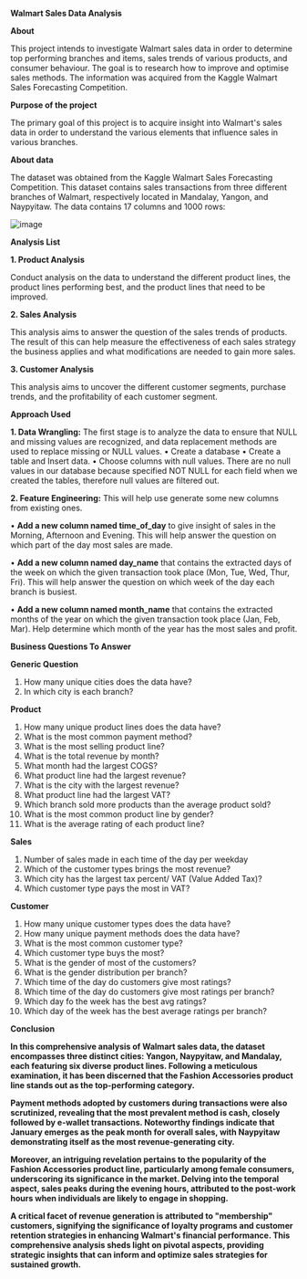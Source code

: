 **Walmart Sales Data Analysis**

**About**

This project intends to investigate Walmart sales data in order to determine top performing branches and items, sales trends of various products, and consumer behaviour. The goal is to research how to improve and optimise sales methods. The information was acquired from the Kaggle Walmart Sales Forecasting Competition.

**Purpose of the project**

The primary goal of this project is to acquire insight into Walmart's sales data in order to understand the various elements that influence sales in various branches.

**About data**

The dataset was obtained from the Kaggle Walmart Sales Forecasting Competition. This dataset contains sales transactions from three different branches of Walmart, respectively located in Mandalay, Yangon, and Naypyitaw. The data contains 17 columns and 1000 rows:

![image](https://github.com/Kanhiya31/Walmart_Sales_Data_Analysis_SQL_Queries/assets/155901883/4ac84d73-c087-4e30-98b6-c777125ba0a0)




**Analysis List**

**1.	Product Analysis**

Conduct analysis on the data to understand the different product lines, the product lines performing best, and the product lines that need to be improved.

**2.	Sales Analysis**

This analysis aims to answer the question of the sales trends of products. The result of this can help measure the effectiveness of each sales strategy the business applies and what modifications are needed to gain more sales.

**3.	Customer Analysis**

This analysis aims to uncover the different customer segments, purchase trends, and the profitability of each customer segment.

**Approach Used**

**1.	Data Wrangling:** The first stage is to analyze the data to ensure that NULL and missing values are recognized, and data replacement methods are used to replace missing or NULL values.
•	Create a database 
•	Create a table and Insert data.
•	Choose columns with null values. 
There are no null values in our database because specified NOT NULL for each field when we created the tables, therefore null values are filtered out.

**2.	Feature Engineering:** This will help use generate some new columns from existing ones.
   
•	**Add a new column named time_of_day** to give insight of sales in the Morning, Afternoon and Evening. This will help answer the question on which part of the day most sales are made.

•	**Add a new column named day_name** that contains the extracted days of the week on which the given transaction took place (Mon, Tue, Wed, Thur, Fri). This will help answer the question on which week of the day 
   each branch is busiest.

•	**Add a new column named month_name** that contains the extracted months of the year on which the given transaction took place (Jan, Feb, Mar). Help determine which month of the year has the most sales and 
   profit.

   
**Business Questions To Answer**

**Generic Question**

1.	How many unique cities does the data have?
2.	In which city is each branch?
   
**Product**

1.	How many unique product lines does the data have?
2.	What is the most common payment method?
3.	What is the most selling product line?
4.	What is the total revenue by month?
5.	What month had the largest COGS?
6.	What product line had the largest revenue?
7.	What is the city with the largest revenue?
8.	What product line had the largest VAT?
9.	Which branch sold more products than the average product sold?
10.	What is the most common product line by gender?
11.	What is the average rating of each product line?
    
**Sales**

1.	Number of sales made in each time of the day per weekday
2.	Which of the customer types brings the most revenue?
3.	Which city has the largest tax percent/ VAT (Value Added Tax)?
4.	Which customer type pays the most in VAT?
   
**Customer**

1.	How many unique customer types does the data have?
2.	How many unique payment methods does the data have?
3.	What is the most common customer type?
4.	Which customer type buys the most?
5.	What is the gender of most of the customers?
6.	What is the gender distribution per branch?
7.	Which time of the day do customers give most ratings?
8.	Which time of the day do customers give most ratings per branch?
9.	Which day fo the week has the best avg ratings?
10.	Which day of the week has the best average ratings per branch?

 **Conclusion**

**In this comprehensive analysis of Walmart sales data, the dataset encompasses three distinct cities: Yangon, Naypyitaw, and Mandalay, each featuring six diverse product lines. Following a meticulous examination, it has been discerned that the Fashion Accessories product line stands out as the top-performing category.**

**Payment methods adopted by customers during transactions were also scrutinized, revealing that the most prevalent method is cash, closely followed by e-wallet transactions. Noteworthy findings indicate that January emerges as the peak month for overall sales, with Naypyitaw demonstrating itself as the most revenue-generating city.**

**Moreover, an intriguing revelation pertains to the popularity of the Fashion Accessories product line, particularly among female consumers, underscoring its significance in the market. Delving into the temporal aspect, sales peaks during the evening hours, attributed to the post-work hours when individuals are likely to engage in shopping.**

**A critical facet of revenue generation is attributed to "membership" customers, signifying the significance of loyalty programs and customer retention strategies in enhancing Walmart's financial performance. This comprehensive analysis sheds light on pivotal aspects, providing strategic insights that can inform and optimize sales strategies for sustained growth.**


